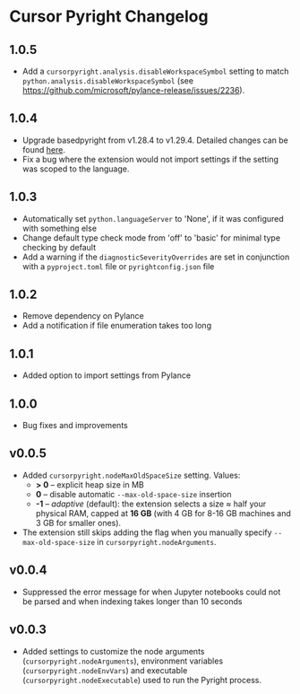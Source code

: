 # Cursor Pyright Changelog

## 1.0.5
* Add a `cursorpyright.analysis.disableWorkspaceSymbol` setting to match `python.analysis.disableWorkspaceSymbol` (see https://github.com/microsoft/pylance-release/issues/2236).

## 1.0.4
* Upgrade basedpyright from v1.28.4 to v1.29.4. Detailed changes can be found [here](https://github.com/DetachHead/basedpyright/releases).
* Fix a bug where the extension would not import settings if the setting was scoped to the language.

## 1.0.3
* Automatically set `python.languageServer` to 'None', if it was configured with something else
* Change default type check mode from 'off' to 'basic' for minimal type checking by default
* Add a warning if the `diagnosticSeverityOverrides` are set in conjunction with a `pyproject.toml` file or `pyrightconfig.json` file

## 1.0.2
* Remove dependency on Pylance
* Add a notification if file enumeration takes too long

## 1.0.1
* Added option to import settings from Pylance

## 1.0.0

* Bug fixes and improvements

## v0.0.5

* Added `cursorpyright.nodeMaxOldSpaceSize` setting. Values:
  * **> 0** – explicit heap size in MB
  * **0**   – disable automatic `--max-old-space-size` insertion
  * **-1**  – *adaptive* (default): the extension selects a size ≈ half your physical RAM, capped at **16 GB** (with 4 GB for 8-16 GB machines and 3 GB for smaller ones).
* The extension still skips adding the flag when you manually specify `--max-old-space-size` in `cursorpyright.nodeArguments`.

## v0.0.4

* Suppressed the error message for when Jupyter notebooks could not be parsed and when indexing takes longer than 10 seconds

## v0.0.3

* Added settings to customize the node arguments (`cursorpyright.nodeArguments`), environment variables (`cursorpyright.nodeEnvVars`) and executable (`cursorpyright.nodeExecutable`) used to run the Pyright process.
